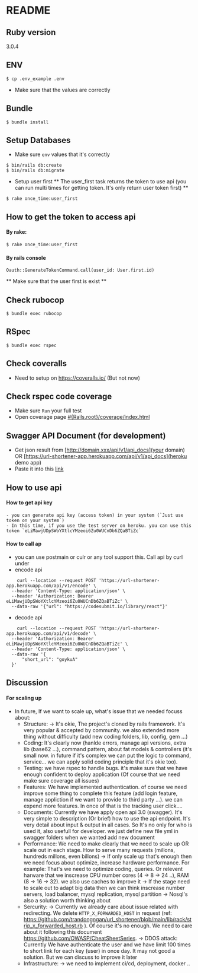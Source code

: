 # README

## Ruby version
  3.0.4

## ENV
  ```command
  $ cp .env_example .env
  ```
  - Make sure that the values are correctly

## Bundle
  ```command
  $ bundle install
  ```
## Setup Databases
  - Make sure `env` values that it's correctly
  ```command
  $ bin/rails db:create
  $ bin/rails db:migrate
  ```

  - Setup user first
  ** The user_first task returns the token to use api (you can run multi times for getting token. It's only return user token first) **

  ```command
  $ rake once_time:user_first
  ```

## How to get the token to access api

  #### By rake:

  ```command
  $ rake once_time:user_first
  ```

   #### By rails console
  ```console
  Oauth::GenerateTokenCommand.call(user_id: User.first.id)
  ```
  ** Make sure that the user first is exist **

## Check rubocop
```command
$ bundle exec rubocop
```

## RSpec
```command
$ bundle exec rspec
```

## Check coveralls
  - Need to setup on https://coveralls.io/ (But not now)

## Check rspec code coverage
  - Make sure `Run` your full test
  - Open coverage page [#{Rails.root}/coverage/index.html](#{Rails.root}/coverage/index.html)

## Swagger API Document (for development)
  - Get json result from [http://domain.xxx/api/v1/api_docs](your domain) OR [https://url-shortener-app.herokuapp.com/api/v1/api_docs](heroku demo app)
  - Paste it into this [link](https://editor.swagger.io/)

## How to use api
  #### How to get api key
    - you can generate api key (access token) in your system (`Just use token on your system`)
    - In this time, if you use the test server on heroku. you can use this token `eLiMawjUDpSWoYXtlcYMzeoi6Zu0WUCnDb6ZQaBTiZc`
  #### How to call ap
  - you can use postmain or culr or any tool support this. Call api by curl under
  - encode api
  ```command
      curl --location --request POST 'https://url-shortener-app.herokuapp.com/api/v1/encode' \
    --header 'Content-Type: application/json' \
    --header 'Authorization: Bearer eLiMawjUDpSWoYXtlcYMzeoi6Zu0WUCnDb6ZQaBTiZc' \
    --data-raw '{"url": "https://codesubmit.io/library/react"}'
  ```

  - decode api
  ```command
      curl --location --request POST 'https://url-shortener-app.herokuapp.com/api/v1/decode' \
    --header 'Authorization: Bearer eLiMawjUDpSWoYXtlcYMzeoi6Zu0WUCnDb6ZQaBTiZc' \
    --header 'Content-Type: application/json' \
    --data-raw '{
        "short_url": "goykuA"
    }'
  ```


## Discussion
  #### For scaling up
  - In future, If we want to scale up, what's issue that we needed focuss about:
    + Structure: -> It's okie, The project's cloned by rails framework. It's very popular & accepted by community. we also extended more thing without difficulty (add new coding folders, lib, config, gem ...)
    + Coding: It's clearly now (hanlde errors, manage api versions, extra lib (base62 ...), command pattern, about fat models & controllers (it's small now. in future if it's complex we can put the logic to command, service... we can apply solid coding principle that it's okie too).
    + Testing: we have rspec to handle bugs. it's make sure that we have enough confident to deploy application (Of course that we need make sure coverage all issues)
    + Features: We have implemented authentication. of course we need improve some thing to complete this feature (add login feature, manage appliction if we want to provide to third party ...). we can expend more features. In once of that is the tracking user click....
    + Documents: Currently we have apply open api 3.0 (swagger). It's very simple to description (Or brief) how to use the api endpoint. It's very detail about input & output in all cases. So It's no only for who is used it, also usefull for developer. we just define new file yml in swagger folders when we wanted add new document
    + Performance: We need to make clearly that we need to scale up OR scale out in each stage. How to serve many requests (millons, hundreds millons, even billons)
      -> If only scale up that's enough then we need focus about optimize, increase hardware performance. For example: That's we need to optimize coding, queries. Or relevent harware that we inscrease CPU number cores (4 -> 8 -> 24 ..), RAM (8 -> 16 -> 32). we also use caches to improve it
      -> If the stage need to scale out to adapt big data then we can think inscrease number servers, load balancer, mysql replication, mysql partition
      -> Nosql's also a solution worth thinking about
    + Sercurity:
      -> Currently we already care about issue related with redirecting. We delete `HTTP_X_FORWARDED_HOST` in request (ref: https://github.com/trandongngan/url_shortener/blob/main/lib/rack/strip_x_forwarded_host.rb ). Of course it's no enough. We need to care about it following this document https://github.com/OWASP/CheatSheetSeries. 
      -> DDOS attack: Currently We have authenticate the user and we have limit 100 times to short link for each key (user) in once day. It may not good a solution. But we can discuss to improve it later 
    + Infrastructure: -> we need to implement ci/cd, deployment, docker ..

    



